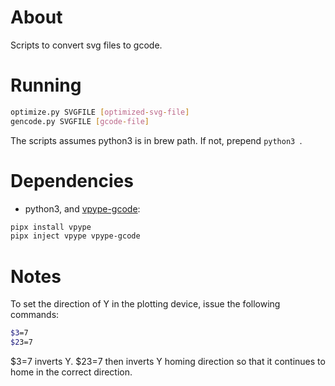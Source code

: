 # About

Scripts to convert svg files to gcode.

# Running

```sh
optimize.py SVGFILE [optimized-svg-file]
gencode.py SVGFILE [gcode-file]
```

The scripts assumes python3 is in brew path. If not, prepend `python3 `.

# Dependencies

* python3, and [vpype-gcode](https://github.com/plottertools/vpype-gcode/):

```sh
pipx install vpype
pipx inject vpype vpype-gcode
```

# Notes

To set the direction of Y in the plotting device, issue the following commands:
```sh
$3=7
$23=7
```

$3=7 inverts Y. $23=7 then inverts Y homing direction so that it continues to home in the correct direction.